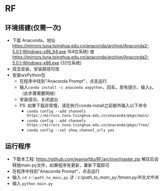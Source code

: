 # RF

## 环境搭建(仅需一次)
* 下载 Anaconda，地址 https://mirrors.tuna.tsinghua.edu.cn/anaconda/archive/Anaconda2-5.0.1-Windows-x86_64.exe (64位系统) 或 https://mirrors.tuna.tsinghua.edu.cn/anaconda/archive/Anaconda2-5.0.1-Windows-x86.exe (32位系统)
* 双击安装，安装路径可改
* 安装wxPython包
  * 在程序中找到"Anaconda Prompt"，点击运行
  * 输入`conda install -c anaconda wxpython`，回车。若有提示，输入y。（此步骤需要网络）
  * 安装成功，关闭退出
  * PS: 如果下载非常慢，请在执行conda install之前额外输入以下命令
    * `conda config --add channels https://mirrors.tuna.tsinghua.edu.cn/anaconda/pkgs/main/`
    * `conda config --add channels https://mirrors.tuna.tsinghua.edu.cn/anaconda/pkgs/free/`
    * `conda config --set show_channel_urls yes`
## 运行程序
* 下载本工程: https://github.com/wangxfdu/RF/archive/master.zip 解压后会释放main.py文件，如果程序有更新，重新下载即可
* 在程序中找到"Anaconda Prompt"，点击运行
* 输入 `cd c:\path_to_main_py` _注：c:\path_to_main_py为main.py所在文件夹_
* 输入 `python main.py`
